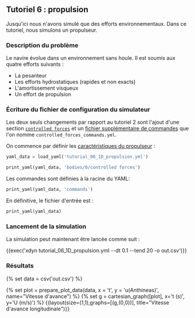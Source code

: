 ## Tutoriel 6 : propulsion

Jusqu'ici nous n'avons simulé que des efforts environnementaux. Dans ce
tutoriel, nous simulons un propulseur.

### Description du problème

Le navire évolue dans un environnement sans houle. Il est soumis aux quatre
efforts suivants :

- La pesanteur
- Les efforts hydrostatiques (rapides et non exacts)
- L'amortissement visqueux
- Un effort de propulsion

### Écriture du fichier de configuration du simulateur

Les deux seuls changements par rapport au tutoriel 2 sont l'ajout d'une section
[`controlled forces`](#efforts-commandés) et un
[fichier supplémentaire de commandes](#syntaxe-du-fichier-de-commande)
que l'on nomme `controlled_forces_commands.yml`.

On commence par définir les [caractéristiques du propulseur](#efforts-commandés) :

```python echo=False, results='raw'
yaml_data = load_yaml('tutorial_06_1D_propulsion.yml')
```

```python echo=False, results='raw'
print_yaml(yaml_data, 'bodies/0/controlled forces')
```

Les commandes sont définies à la racine du YAML:

```python echo=False, results='raw'
print_yaml(yaml_data, 'commands')
```

En définitive, le fichier d'entrée est :

```python echo=False, results='raw'
print_yaml(yaml_data)
```

### Lancement de la simulation

La simulation peut maintenant être lancée comme suit :

{{exec('xdyn tutorial_06_1D_propulsion.yml --dt 0.1 --tend 20 -o out.csv')}}

### Résultats

{% set data = csv('out.csv') %}

{% set plot = prepare_plot_data(data, x = 't', y = 'u(Anthineas)', name="Vitesse d'avance") %}
{% set g = cartesian_graph([plot], x='t (s)', y='U (m/s)') %}
{{layout(size=(1,1),graphs=[(g,(0,0))], title="Vitesse d'avance longitudinale")}}


